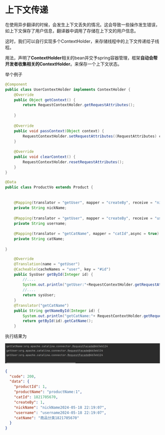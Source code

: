 # 上下文传递

在使用异步翻译的时候，会发生上下文丢失的情况。这会导致一些操作发生错误，如上下文保存了用户信息，翻译器中调用了存储在上下文的用户信息。

这时，我们可以自行实现多个ContextHolder，来存储线程中的上下文传递给子线程。

用法，声明了**ContextHolder**相关的bean并交予spring容器管理，框架**自动会帮开发者收集相关的ContextHolder**。来保存一个上下文状态。

举个例子

```java
@Component
public class UserContextHolder implements ContextHolder {
    @Override
    public Object getContext() {
        return RequestContextHolder.getRequestAttributes();

    }

    @Override
    public void passContext(Object context) {
        RequestContextHolder.setRequestAttributes((RequestAttributes) context);
    }

    @Override
    public void clearContext() {
        RequestContextHolder.resetRequestAttributes();
    }
}

```

```java
@Data
public class ProductVo extends Product {


    @Mapping(translator = "getUser", mapper = "createBy", receive = "nickName",async = true)
    private String nickName;

    @Mapping(translator = "getUser", mapper = "createBy", receive = "username",async = true)
    private String username;

    @Mapping(translator = "getCatName", mapper = "catId",async = true)
    private String catName;

}

```

```java
    @Override
    @Translation(name = "getUser")
    @Cacheable(cacheNames = "user", key = "#id")
    public SysUser getById(Integer id) {
		//....
        System.out.println("getUser:"+RequestContextHolder.getRequestAttributes());
        //....
        return sysUser;
    }
    @Translator("getCatName")
    public String getNameById(Integer id) {
        System.out.println("getCatName:"+ RequestContextHolder.getRequestAttributes());
        return getById(id).getCatName();
    }
```

执行结果为

![image-20240518222510236](./assets/image-20240518222510236.png)

```json
{
  "code": 200,
  "data": {
    "productId": 1,
    "productName": "productName:1",
    "catId": 1821705670,
    "createBy": 1,
    "nickName": "nickName2024-05-18 22:19:07",
    "username": "username2024-05-18 22:19:07",
    "catName": "商品分类1821705670"
  }
}
```

